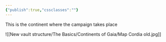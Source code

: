 ```yaml
---
{"publish":true,"cssclasses":""}
---
```


This is the continent where the campaign takes place 


![[New vault structure/The Basics/Continents of Gaia/Map Cordia old.jpg]]